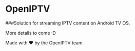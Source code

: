 # OpenIPTV
###Solution for streaming IPTV content on Android TV OS.

More details to come :D

Made with ❤️ by the OpenIPTV team.
